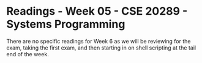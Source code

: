 # Readings - Week 05 - CSE 20289 - Systems Programming

There are no specific readings for Week 6 as we will be reviewing for the exam, taking the first exam, and then starting in on shell scripting at the tail end of the week.
